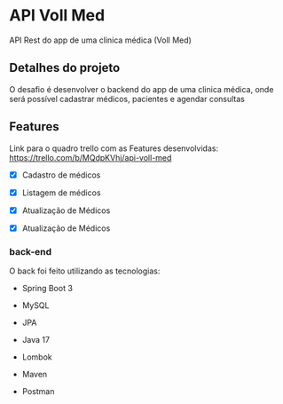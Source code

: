 # API Voll Med

API Rest do app de uma clinica médica (Voll Med)

## Detalhes do projeto

O desafio é desenvolver o backend do app de uma clinica médica, onde será possível cadastrar médicos, pacientes e agendar consultas

## Features

Link para o quadro trello com as Features desenvolvidas: https://trello.com/b/MQdpKVhj/api-voll-med

- [x] Cadastro de médicos

- [x] Listagem de médicos

- [x] Atualização de Médicos

- [x] Atualização de Médicos

### back-end
O back foi feito utilizando as tecnologias:

- Spring Boot 3

- MySQL

- JPA

- Java 17

- Lombok

- Maven

- Postman
